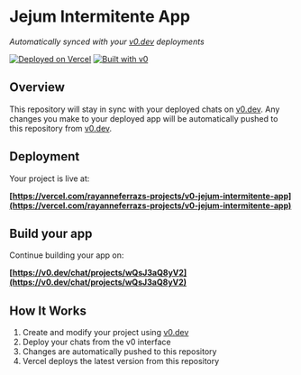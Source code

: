 # Jejum Intermitente App

*Automatically synced with your [v0.dev](https://v0.dev) deployments*

[![Deployed on Vercel](https://img.shields.io/badge/Deployed%20on-Vercel-black?style=for-the-badge&logo=vercel)](https://vercel.com/rayanneferrazs-projects/v0-jejum-intermitente-app)
[![Built with v0](https://img.shields.io/badge/Built%20with-v0.dev-black?style=for-the-badge)](https://v0.dev/chat/projects/wQsJ3aQ8yV2)

## Overview

This repository will stay in sync with your deployed chats on [v0.dev](https://v0.dev).
Any changes you make to your deployed app will be automatically pushed to this repository from [v0.dev](https://v0.dev).

## Deployment

Your project is live at:

**[https://vercel.com/rayanneferrazs-projects/v0-jejum-intermitente-app](https://vercel.com/rayanneferrazs-projects/v0-jejum-intermitente-app)**

## Build your app

Continue building your app on:

**[https://v0.dev/chat/projects/wQsJ3aQ8yV2](https://v0.dev/chat/projects/wQsJ3aQ8yV2)**

## How It Works

1. Create and modify your project using [v0.dev](https://v0.dev)
2. Deploy your chats from the v0 interface
3. Changes are automatically pushed to this repository
4. Vercel deploys the latest version from this repository